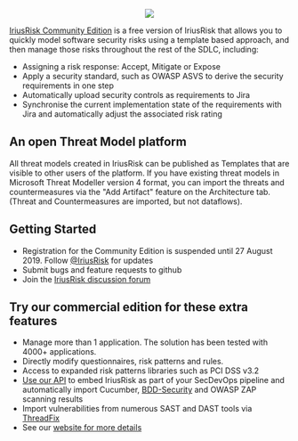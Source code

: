 <p align="center">
<img src="https://pbs.twimg.com/profile_banners/3092406029/1562586842/1080x360"/>
</p>

[IriusRisk Community Edition](https://community.iriusrisk.com) is a free version of IriusRisk that allows you to quickly model software security risks using a template based approach, and then manage those risks throughout the rest of the SDLC, including:
* Assigning a risk response: Accept, Mitigate or Expose
* Apply a security standard, such as OWASP ASVS to derive the security requirements in one step
* Automatically upload security controls as requirements to Jira
* Synchronise the current implementation state of the requirements with Jira and automatically adjust the associated risk rating

## An open Threat Model platform
All threat models created in IriusRisk can be published as Templates that are visible to other users of the platform.
If you have existing threat models in Microsoft Threat Modeller version 4 format, you can import the threats and countermeasures via the "Add Artifact" feature on the Architecture tab.  (Threat and Countermeasures are imported, but not dataflows).

## Getting Started
* Registration for the Community Edition is suspended until 27 August 2019.  Follow [@IriusRisk](https://twitter.com/IriusRisk) for updates
* Submit bugs and feature requests to github
* Join the [IriusRisk discussion forum](https://continuumsecurity.atlassian.net/wiki/display/ITD)

## Try our commercial edition for these extra features
* Manage more than 1 application. The solution has been tested with 4000+ applications.
* Directly modify questionnaires, risk patterns and rules.
* Access to expanded risk patterns libraries such as PCI DSS v3.2
* [Use our API](https://app.swaggerhub.com/api/continuumsecurity/IriusRisk/1) to embed IriusRisk as part of your SecDevOps pipeline and automatically import Cucumber, [BDD-Security](https://github.com/continuumsecurity/bdd-security) and OWASP ZAP scanning results
* Import vulnerabilities from numerous SAST and DAST tools via [ThreadFix](https://www.threadfix.it)
* See our [website for more details](https://www.continuumsecurity.net/threat-modeling-tool/)
